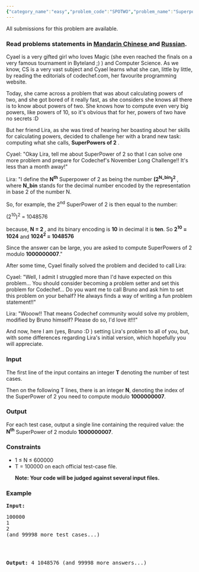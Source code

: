 ```yaml
---
{"category_name":"easy","problem_code":"SPOTWO","problem_name":"Superpowers of 2","languages_supported":{"0":"ADA","1":"ASM","2":"BASH","3":"BF","4":"C","5":"C99 strict","6":"CAML","7":"CLOJ","8":"CLPS","9":"CPP 4.3.2","10":"CPP 4.9.2","11":"CPP14","12":"CS2","13":"D","14":"ERL","15":"FORT","16":"FS","17":"GO","18":"HASK","19":"ICK","20":"ICON","21":"JAVA","22":"JS","23":"LISP clisp","24":"LISP sbcl","25":"LUA","26":"NEM","27":"NICE","28":"NODEJS","29":"PAS fpc","30":"PAS gpc","31":"PERL","32":"PERL6","33":"PHP","34":"PIKE","35":"PRLG","36":"PYTH","37":"PYTH 3.4","38":"RUBY","39":"SCALA","40":"SCM guile","41":"SCM qobi","42":"ST","43":"TCL","44":"TEXT","45":"WSPC"},"max_timelimit":1,"source_sizelimit":50000,"problem_author":"kuruma","problem_tester":null,"date_added":"17-03-2013","tags":{"0":"easy","1":"kuruma","2":"nov13"},"editorial_url":"http://discuss.codechef.com/problems/SPOTWO","time":{"view_start_date":1384162200,"submit_start_date":1384162200,"visible_start_date":1384162200,"end_date":1735669800},"layout":"problem"}
---
```

<span class="solution-visible-txt">All submissions for this problem are available.</span><h3> Read problems statements in <a target="_blank" href="http://www.codechef.com/download/translated/NOV13/mandarin/SPOTWO.pdf"> Mandarin Chinese </a> and <a target="_blank" href="http://www.codechef.com/download/translated/NOV13/russian/SPOTWO.PDF"> Russian</a>.</h3>
<p>Cyael is a very gifted girl who loves Magic (she even reached the finals on a very famous tournament in Byteland ;) ) and Computer Science. As we know, CS is a very vast subject and Cyael learns what she can, little by little, by reading the editorials of codechef.com, her favourite programming website.</p>
<p>Today, she came across a problem that was about calculating powers of two, and she got bored of it really fast, as she considers she knows all there is to know about powers of two. She knows how to compute even very big powers, like powers of 10, so it's obvious that for her, powers of two have no secrets :D</p>
<p>But her friend Lira, as she was tired of hearing her boasting about her skills for calculating powers, decided to challenge her with a brand new task: computing what she calls, <b> SuperPowers of 2</b> . </p>
<p> Cyael: "Okay Lira, tell me about SuperPower of 2 so that I can solve one more problem and prepare for Codechef's November Long Challenge!! It's less than a month away!"</p>
<p> Lira: "I define the <b>N<sup>th</sup></b> Superpower of 2 as being the number <b>(2<sup>N_<inf>bin</inf></sup>)<sup>2</sup> </b>, where <b>N_bin</b> stands for the decimal number encoded by the representation in base 2 of the number N.</p>
<p>So, for example, the 2<sup>nd</sup> SuperPower of 2 is then equal to the number:</p>
<p>(2<sup>10</sup>)<sup>2</sup> = 1048576</p>
<p> because, <b> N = 2 </b>, and its binary encoding is <b>10</b> in decimal it is <b>ten</b>. So <b>2<sup>10</sup> = 1024</b> and <b>1024<sup>2</sup> = 1048576</b> </p>
<p>Since the answer can be large, you are asked to compute SuperPowers of 2 modulo <b>1000000007</b>."</p>
<p>After some time, Cyael finally solved the problem and decided to call Lira:</p>
<p> Cyael: "Well, I admit I struggled more than I'd have expected on this problem... You should consider becoming a problem setter and set this problem for Codechef... Do you want me to call Bruno and ask him to set this problem on your behalf? He always finds a way of writing a fun problem statement!!" </p>
<p> Lira: "Wooow!! That means Codechef community would solve my problem, modified by Bruno himself? Please do so, I'd love it!!!" </p>
<p> And now, here I am (yes, Bruno :D ) setting Lira's problem to all of you, but, with some differences regarding Lira's initial version, which hopefully you will appreciate. </p>
<h3>Input</h3>
<p>The first line of the input contains an integer <b>T</b> denoting the number of test cases.</p>
<p>Then on the following T lines, there is an integer <b>N</b>, denoting the index of the SuperPower of 2 you need to compute modulo <b>1000000007</b>.</p>
<h3>Output</h3>
<p>For each test case, output a single line containing the required value: the <b>N<sup>th</sup></b> SuperPower of 2 modulo <b>1000000007</b>.</p>
<h3>Constraints</h3>
<ul>
<li>1 ≤ N ≤ 600000</li>
<li>T = 100000 on each official test-case file.</li>
<p><b>Note: Your code will be judged against several input files.</b>
</p></ul>
<h3>Example</h3>
<pre><b>Input:</b>
<p>100000
1
2
(and 99998 more test cases...)</p>

<b>Output:</b>
4
1048576
(and 99998 more answers...)
</pre><p> </p>
